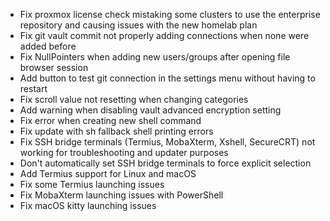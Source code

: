 - Fix proxmox license check mistaking some clusters to use the enterprise repository and causing issues with the new homelab plan
- Fix git vault commit not properly adding connections when none were added before
- Fix NullPointers when adding new users/groups after opening file browser session
- Add button to test git connection in the settings menu without having to restart
- Fix scroll value not resetting when changing categories
- Add warning when disabling vault advanced encryption setting
- Fix error when creating new shell command
- Fix update with sh fallback shell printing errors
- Fix SSH bridge terminals (Termius, MobaXterm, Xshell, SecureCRT) not working for troubleshooting and updater purposes
- Don't automatically set SSH bridge terminals to force explicit selection
- Add Termius support for Linux and macOS
- Fix some Termius launching issues
- Fix MobaXterm launching issues with PowerShell
- Fix macOS kitty launching issues
